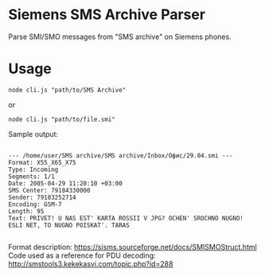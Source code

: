 # Siemens SMS Archive Parser

Parse SMI/SMO messages from "SMS archive" on Siemens phones.

# Usage

    node cli.js "path/to/SMS Archive"

or

    node cli.js "path/to/file.smi"

Sample output:
```

--- /home/user/SMS archive/SMS archive/Inbox/Офис/29.04.smi ---
Format: X55_X65_X75
Type: Incoming
Segments: 1/1
Date: 2005-04-29 11:20:10 +03:00
SMS Center: 79184330000
Sender: 79183252714
Encoding: GSM-7
Length: 95
Text: PRIVET! U NAS EST' KARTA ROSSII V JPG? OCHEN' SROCHNO NUGNO! ESLI NET, TO NUGNO POISKAT'. TARAS


````
Format description: https://sisms.sourceforge.net/docs/SMISMOStruct.html
Code used as a reference for PDU decoding: http://smstools3.kekekasvi.com/topic.php?id=288
